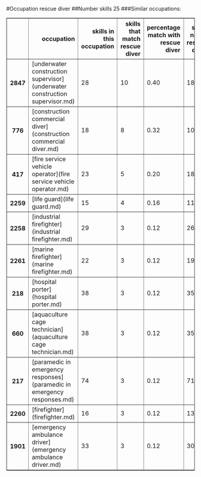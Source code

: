 #Occupation rescue diver
##Number skills 25
###Similar occupations:
<table border="1" class="dataframe">
  <thead>
    <tr style="text-align: right;">
      <th></th>
      <th>occupation</th>
      <th>skills in this occupation</th>
      <th>skills that match rescue diver</th>
      <th>percentage match with rescue diver</th>
      <th>skills not in rescue diver</th>
    </tr>
  </thead>
  <tbody>
    <tr>
      <th>2847</th>
      <td>[underwater construction supervisor](underwater construction supervisor.md)</td>
      <td>28</td>
      <td>10</td>
      <td>0.40</td>
      <td>18</td>
    </tr>
    <tr>
      <th>776</th>
      <td>[construction commercial diver](construction commercial diver.md)</td>
      <td>18</td>
      <td>8</td>
      <td>0.32</td>
      <td>10</td>
    </tr>
    <tr>
      <th>417</th>
      <td>[fire service vehicle operator](fire service vehicle operator.md)</td>
      <td>23</td>
      <td>5</td>
      <td>0.20</td>
      <td>18</td>
    </tr>
    <tr>
      <th>2259</th>
      <td>[life guard](life guard.md)</td>
      <td>15</td>
      <td>4</td>
      <td>0.16</td>
      <td>11</td>
    </tr>
    <tr>
      <th>2258</th>
      <td>[industrial firefighter](industrial firefighter.md)</td>
      <td>29</td>
      <td>3</td>
      <td>0.12</td>
      <td>26</td>
    </tr>
    <tr>
      <th>2261</th>
      <td>[marine firefighter](marine firefighter.md)</td>
      <td>22</td>
      <td>3</td>
      <td>0.12</td>
      <td>19</td>
    </tr>
    <tr>
      <th>218</th>
      <td>[hospital porter](hospital porter.md)</td>
      <td>38</td>
      <td>3</td>
      <td>0.12</td>
      <td>35</td>
    </tr>
    <tr>
      <th>660</th>
      <td>[aquaculture cage technician](aquaculture cage technician.md)</td>
      <td>38</td>
      <td>3</td>
      <td>0.12</td>
      <td>35</td>
    </tr>
    <tr>
      <th>217</th>
      <td>[paramedic in emergency responses](paramedic in emergency responses.md)</td>
      <td>74</td>
      <td>3</td>
      <td>0.12</td>
      <td>71</td>
    </tr>
    <tr>
      <th>2260</th>
      <td>[firefighter](firefighter.md)</td>
      <td>16</td>
      <td>3</td>
      <td>0.12</td>
      <td>13</td>
    </tr>
    <tr>
      <th>1901</th>
      <td>[emergency ambulance driver](emergency ambulance driver.md)</td>
      <td>33</td>
      <td>3</td>
      <td>0.12</td>
      <td>30</td>
    </tr>
  </tbody>
</table>
